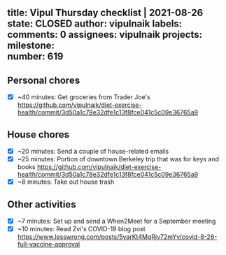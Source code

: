 title:	Vipul Thursday checklist | 2021-08-26
state:	CLOSED
author:	vipulnaik
labels:	
comments:	0
assignees:	vipulnaik
projects:	
milestone:	
number:	619
--
## Personal chores

- [x] ~40 minutes: Get groceries from Trader Joe's https://github.com/vipulnaik/diet-exercise-health/commit/3d50a1c78e32dfe1c13f8fce041c5c09e36765a9

## House chores

- [x] ~20 minutes: Send a couple of house-related emails
- [x] ~25 minutes: Portion of downtown Berkeley trip that was for keys and books https://github.com/vipulnaik/diet-exercise-health/commit/3d50a1c78e32dfe1c13f8fce041c5c09e36765a9
- [x] ~8 minutes: Take out house trash 

## Other activities

- [x] ~7 minutes: Set up and send a When2Meet for a September meeting
- [x] ~10 minutes: Read Zvi's COVID-19 blog post https://www.lesswrong.com/posts/5yarKt4MqRjv72mYv/covid-8-26-full-vaccine-approval 
